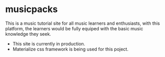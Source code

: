 # musicpacks
This is a music tutorial site for all music learners and enthusiasts, with this platform, the learners would be fully equiped with the basic music knowledge they seek. 

- This site is currently in production. 
- Materialize css framework is being used for this poject.
